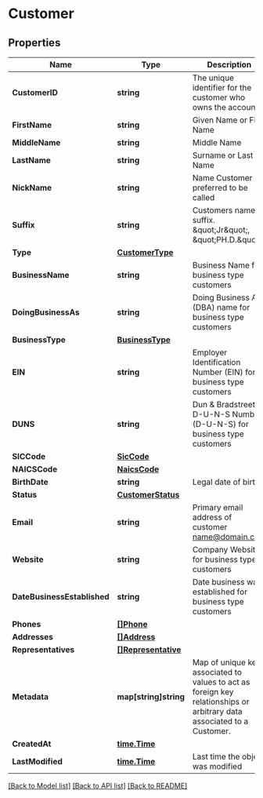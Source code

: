 # Customer

## Properties

Name | Type | Description | Notes
------------ | ------------- | ------------- | -------------
**CustomerID** | **string** | The unique identifier for the customer who owns the account | 
**FirstName** | **string** | Given Name or First Name | 
**MiddleName** | **string** | Middle Name | [optional] 
**LastName** | **string** | Surname or Last Name | 
**NickName** | **string** | Name Customer is preferred to be called | [optional] 
**Suffix** | **string** | Customers name suffix. \&quot;Jr\&quot;, \&quot;PH.D.\&quot; | [optional] 
**Type** | [**CustomerType**](CustomerType.md) |  | 
**BusinessName** | **string** | Business Name for business type customers | [optional] 
**DoingBusinessAs** | **string** | Doing Business As (DBA) name for business type customers | [optional] 
**BusinessType** | [**BusinessType**](BusinessType.md) |  | [optional] 
**EIN** | **string** | Employer Identification Number (EIN) for business type customers | [optional] 
**DUNS** | **string** | Dun &amp; Bradstreet D-U-N-S Number (D-U-N-S) for business type customers | [optional] 
**SICCode** | [**SicCode**](SICCode.md) |  | [optional] 
**NAICSCode** | [**NaicsCode**](NAICSCode.md) |  | [optional] 
**BirthDate** | **string** | Legal date of birth | [optional] 
**Status** | [**CustomerStatus**](CustomerStatus.md) |  | 
**Email** | **string** | Primary email address of customer name@domain.com | 
**Website** | **string** | Company Website for business type customers | [optional] 
**DateBusinessEstablished** | **string** | Date business was established for business type customers | [optional] 
**Phones** | [**[]Phone**](Phone.md) |  | [optional] 
**Addresses** | [**[]Address**](Address.md) |  | [optional] 
**Representatives** | [**[]Representative**](Representative.md) |  | [optional] 
**Metadata** | **map[string]string** | Map of unique keys associated to values to act as foreign key relationships or arbitrary data associated to a Customer. | [optional] 
**CreatedAt** | [**time.Time**](time.Time.md) |  | 
**LastModified** | [**time.Time**](time.Time.md) | Last time the object was modified | 

[[Back to Model list]](../README.md#documentation-for-models) [[Back to API list]](../README.md#documentation-for-api-endpoints) [[Back to README]](../README.md)


